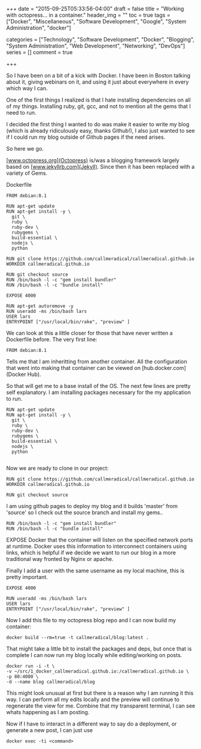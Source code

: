 +++
date = "2015-09-25T05:33:56-04:00"
draft = false
title = "Working with octopress... in a container."
header_img = ""
toc = true
tags = ["Docker", "Miscellaneous", "Software Development", "Google", "System Administration", "docker"]

categories = ["Technology", "Software Development", "Docker", "Blogging", "System Administration", "Web Development", "Networking", "DevOps"]
series = []
comment = true

+++

So I have been on a bit of a kick with Docker. I have been in Boston talking 
about it, giving webinars on it, and using it just about everywhere in every 
which way I can.

One of the first things I realized is that I hate installing dependencies on 
all of my things. Installing ruby, git, gcc, and not to mention all the gems 
that I need to run. 

I decided the first thing I wanted to do was make it easier to write my blog
(which is already ridiculously easy, thanks Github!), I also just wanted to 
see if I could run my blog outside of Github pages if the need arises.
<!-- more -->
So here we go.

[www.octopress.org](Octopress) is/was a blogging framework largely based on 
[www.jekyllrb.com](Jekyll). Since then it has been replaced with a variety 
of Gems. 

Dockerfile
```
FROM debian:8.1

RUN apt-get update
RUN apt-get install -y \
  git \
  ruby \
  ruby-dev \
  rubygems \
  build-essential \
  nodejs \
  python

RUN git clone https://github.com/callmeradical/callmeradical.github.io
WORKDIR callmeradical.github.io

RUN git checkout source
RUN /bin/bash -l -c "gem install bundler"
RUN /bin/bash -l -c "bundle install"

EXPOSE 4000

RUN apt-get autoremove -y
RUN useradd -ms /bin/bash lars
USER lars
ENTRYPOINT ["/usr/local/bin/rake", "preview" ]
```
We can look at this a little closer for those that have never written a Dockerfile before.
The very first line:
```
FROM debian:8.1
```

Tells me that I am inheritting from another container. All the configuration that went into 
making that container can be viewed on [hub.docker.com](Docker Hub).

So that will get me to a base install of the OS. The next few lines are pretty self 
explanatory. I am installing packages necessary for the my application to run.

```
RUN apt-get update
RUN apt-get install -y \
  git \
  ruby \
  ruby-dev \
  rubygems \
  build-essential \
  nodejs \
  python


```

Now we are ready to clone in our project:

```
RUN git clone https://github.com/callmeradical/callmeradical.github.io
WORKDIR callmeradical.github.io

RUN git checkout source
```
I am using github pages to deploy my blog and it builds 'master' from 'source' so 
I check out the source branch and install my gems..

```
RUN /bin/bash -l -c "gem install bundler"
RUN /bin/bash -l -c "bundle install"
```
EXPOSE Docker that the container will listen on the specified network ports at runtime. 
Docker uses this information to interconnect containers using links, which is helpful if 
we decide we want to run our blog in a more traditional way fronted by Nginx or apache.

Finally I add a user with the same username as my local machine, this is pretty important.
```
EXPOSE 4000

RUN useradd -ms /bin/bash lars
USER lars
ENTRYPOINT ["/usr/local/bin/rake", "preview" ]
```

Now I add this file to my octopress blog repo and I can now build my container:

```
docker build --rm=true -t callmeradical/blog:latest .
```


That might take a little bit to install the packages and deps, but once that is complete 
I can now run my blog locally while editing/working on posts.

```
docker run -i -t \
-v ~/src/1_docker_callmeradical.github.io:/callmeradical.github.io \ 
-p 80:4000 \
-d --name blog callmeradical/blog              
```

This might look unusual at first but there is a reason why I am running it this way.
I can perform all my edits locally and the preview will continue to regenerate the view 
for me. Combine that my transparent terminal, I can see whats happening as I am posting.

Now if I have to interact in a different way to say do a deployment, or generate a new 
post, I can just use 
```
docker exec -ti <command>
```

